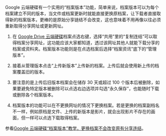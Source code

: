  Google 云端硬碟有一个实用的“档案版本”功能，简单来说，档案版本可以为每个档案建立不同的版本，当文件或档案更新时就能直接更换原档案，让下载者直接取得新的档案版本，更棒的是原始分享链结不会改变，这也意味着不用再像以往必须重新取得分享网址或更新网址。

1. 在 [Google Drive 云端硬碟](https://drive.google.com/drive/)档案点选右键，选择“共用”里的“复制连结”可以取得档案分享网址，这功能应该大家都知道，透过该网址其他人就能下载分享的档案或资料夹。档案版本功能则是在点选档案后选择“档案资讯”底下的“管理版本”。

2. 接着从管理版本点击“上传新版本”上传新的档案。上传后就会使用新上传的档案覆盖旧的版本。

3. 要注意的是上传后旧版本档案会在储存 30 天或超过 100 个版本后被删除，如果要避免特定版本被删除可以点选右边选项并勾选“永久保存”，也能随时下载或删除各个档案版本。

4. 档案版本的功能可以在不更换网址的情况下更换档案。若是更换的档案副档名不一样，例如原档是文件、上传的新版本是影片，就会出现影片不存在的画面，但一样可以点选下载取得档案。

参看[Google 云端硬碟“档案版本”教学，更换档案不会改变原有分享连结](https://free.com.tw/google-drive-file-versions/)。

